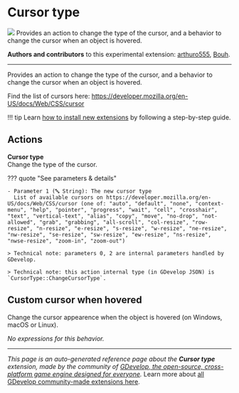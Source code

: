 # Cursor type

<img src="https://resources.gdevelop-app.com/assets/Icons/cursor-default-outline.svg" class="extension-icon"></img>
Provides an action to change the type of the cursor, and a behavior to change the cursor when an object is hovered.

**Authors and contributors** to this experimental extension: [arthuro555](https://gd.games/arthuro555), [Bouh](https://gd.games/Bouh).

---

Provides an action to change the type of the cursor, and a behavior to change the cursor when an object is hovered.

Find the list of cursors here: https://developer.mozilla.org/en-US/docs/Web/CSS/cursor

!!! tip
    Learn [how to install new extensions](/gdevelop5/extensions/search) by following a step-by-step guide.

## Actions

**Cursor type**  
Change the type of the cursor.

??? quote "See parameters & details"

    - Parameter 1 (🔤 String): The new cursor type
      List of available cursors on https://developer.mozilla.org/en-US/docs/Web/CSS/cursor (one of: "auto", "default", "none", "context-menu", "help", "pointer", "progress", "wait", "cell", "crosshair", "text", "vertical-text", "alias", "copy", "move", "no-drop", "not-allowed", "grab", "grabbing", "all-scroll", "col-resize", "row-resize", "n-resize", "e-resize", "s-resize", "w-resize", "ne-resize", "nw-resize", "se-resize", "sw-resize", "ew-resize", "ns-resize", "nwse-resize", "zoom-in", "zoom-out")

    > Technical note: parameters 0, 2 are internal parameters handled by GDevelop.

    > Technical note: this action internal type (in GDevelop JSON) is `CursorType::ChangeCursorType`.



## Custom cursor when hovered 

Change the cursor appearence when the object is hovered (on Windows, macOS or Linux). 

_No expressions for this behavior._



---

*This page is an auto-generated reference page about the **Cursor type** extension, made by the community of [GDevelop, the open-source, cross-platform game engine designed for everyone](https://gdevelop.io/).* Learn more about [all GDevelop community-made extensions here](/gdevelop5/extensions).